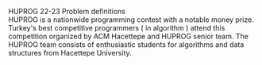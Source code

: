 HUPROG 22-23 Problem definitions  
HUPROG is a nationwide programming contest with a notable money prize.  
Turkey's best competitive programmers ( in algorithm ) attend this competition organized by ACM Hacettepe and HUPROG senior team. 
The HUPROG team consists of enthusiastic students for algorithms and data structures from Hacettepe University.
